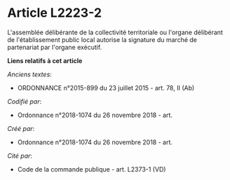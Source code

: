 # Article L2223-2

L'assemblée délibérante de la collectivité territoriale ou l'organe délibérant de l'établissement public local autorise la
signature du marché de partenariat par l'organe exécutif.

**Liens relatifs à cet article**

_Anciens textes_:

  - ORDONNANCE n°2015-899 du 23 juillet 2015 - art. 78, II (Ab)

_Codifié par_:

  - Ordonnance n°2018-1074 du 26 novembre 2018 - art.

_Créé par_:

  - Ordonnance n°2018-1074 du 26 novembre 2018 - art.

_Cité par_:

  - Code de la commande publique - art. L2373-1 (VD)
